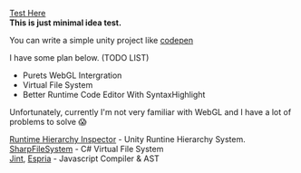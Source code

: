 [Test Here](https://shlifedev.github.io/UnityPen/)  
**This is just minimal idea test.**

You can write a simple unity project like [codepen](https://codepen.io/about/)

I have some plan below. (TODO LIST)
- Purets WebGL Intergration
- Virtual File System 
- Better Runtime Code Editor With SyntaxHighlight


Unfortunately, currently I'm not very familiar with WebGL and I have a lot of problems to solve 😱



[Runtime Hierarchy Inspector](https://github.com/yasirkula/UnityRuntimeInspector) - Unity Runtine Hierarchy System.   
[SharpFileSystem](https://github.com/bobvanderlinden/sharpfilesystem) - C# Virtual File System   
[Jint](https://github.com/sebastienros/jint), [Espria](https://github.com/sebastienros/esprima-dotnet) - Javascript Compiler & AST  
